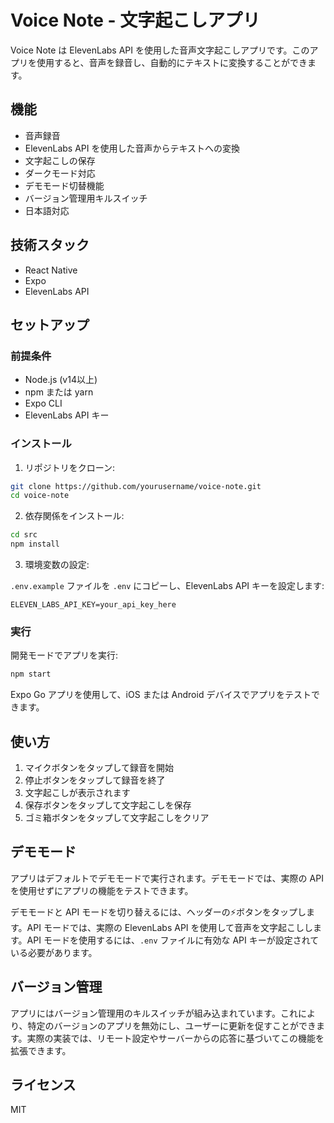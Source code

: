 # Voice Note - 文字起こしアプリ

Voice Note は ElevenLabs API を使用した音声文字起こしアプリです。このアプリを使用すると、音声を録音し、自動的にテキストに変換することができます。

## 機能

- 音声録音
- ElevenLabs API を使用した音声からテキストへの変換
- 文字起こしの保存
- ダークモード対応
- デモモード切替機能
- バージョン管理用キルスイッチ
- 日本語対応

## 技術スタック

- React Native
- Expo
- ElevenLabs API

## セットアップ

### 前提条件

- Node.js (v14以上)
- npm または yarn
- Expo CLI
- ElevenLabs API キー

### インストール

1. リポジトリをクローン:

```bash
git clone https://github.com/yourusername/voice-note.git
cd voice-note
```

2. 依存関係をインストール:

```bash
cd src
npm install
```

3. 環境変数の設定:

`.env.example` ファイルを `.env` にコピーし、ElevenLabs API キーを設定します:

```
ELEVEN_LABS_API_KEY=your_api_key_here
```

### 実行

開発モードでアプリを実行:

```bash
npm start
```

Expo Go アプリを使用して、iOS または Android デバイスでアプリをテストできます。

## 使い方

1. マイクボタンをタップして録音を開始
2. 停止ボタンをタップして録音を終了
3. 文字起こしが表示されます
4. 保存ボタンをタップして文字起こしを保存
5. ゴミ箱ボタンをタップして文字起こしをクリア

## デモモード

アプリはデフォルトでデモモードで実行されます。デモモードでは、実際の API を使用せずにアプリの機能をテストできます。

デモモードと API モードを切り替えるには、ヘッダーの⚡️ボタンをタップします。API モードでは、実際の ElevenLabs API を使用して音声を文字起こしします。API モードを使用するには、`.env` ファイルに有効な API キーが設定されている必要があります。

## バージョン管理

アプリにはバージョン管理用のキルスイッチが組み込まれています。これにより、特定のバージョンのアプリを無効にし、ユーザーに更新を促すことができます。実際の実装では、リモート設定やサーバーからの応答に基づいてこの機能を拡張できます。

## ライセンス

MIT
